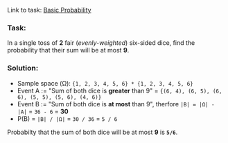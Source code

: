 Link to task: [Basic Probability](https://www.hackerrank.com/challenges/s10-mcq-1/problem)

### Task:
In a single toss of **2** fair (_evenly-weighted_) six-sided dice, find the probability that their sum will be at most **9**.

### Solution:

- Sample space (Ω): `{1, 2, 3, 4, 5, 6} * {1, 2, 3, 4, 5, 6}`
- Event A := "Sum of both dice is **greater** than 9" = `{(6, 4), (6, 5), (6, 6), (5, 5), (5, 6), (4, 6)}`
- Event B := "Sum of both dice is **at most** than 9", therfore `|B| = |Ω| - |A|` = `36 - 6` = **30**
- P(B) = `|B| / |Ω|` = `30 / 36` = `5 / 6`

Probabilty that the sum of both dice will be at most **9** is **`5/6`**.
